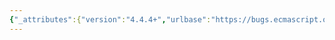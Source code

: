 ```yaml
---
{"_attributes":{"version":"4.4.4+","urlbase":"https://bugs.ecmascript.org/","maintainer":"dherman@mozilla.com"},"bug":{"bug_id":895,"creation_ts":"2012-11-01 13:10:00 -0700","short_desc":"10.2.1.1.7: \"is cannot\"","delta_ts":"2012-11-23 09:45:17 -0800","product":"Draft for 6th Edition","component":"editorial issue","version":"Rev 11: October 26, 2012 Draft","rep_platform":"All","op_sys":"All","bug_status":"RESOLVED","resolution":"FIXED","priority":"Normal","bug_severity":"minor","everconfirmed":true,"reporter":{"uid":"jmdyck","name":"Michael Dyck"},"assigned_to":{"uid":"allen","name":"Allen Wirfs-Brock"},"long_desc":[{"commentid":2354,"comment_count":0,"who":{"uid":"jmdyck","name":"Michael Dyck"},"bug_when":"2012-11-01 13:10:59 -0700","thetext":"In 10.2.1.1.7 \"DeleteBinding (N)\",\nstep 3 says:\n    If the binding for N in envRec is cannot be deleted, return false.\n\nDelete \"is\"."},{"commentid":2371,"comment_count":1,"who":{"uid":"allen","name":"Allen Wirfs-Brock"},"bug_when":"2012-11-01 18:03:26 -0700","thetext":"corrected in rev 12 editor's draft"},{"commentid":2561,"comment_count":2,"who":{"uid":"allen","name":"Allen Wirfs-Brock"},"bug_when":"2012-11-23 09:45:17 -0800","thetext":"corrected in rev 12, Nov. 22, 2012 draft"}]}}
---
```

